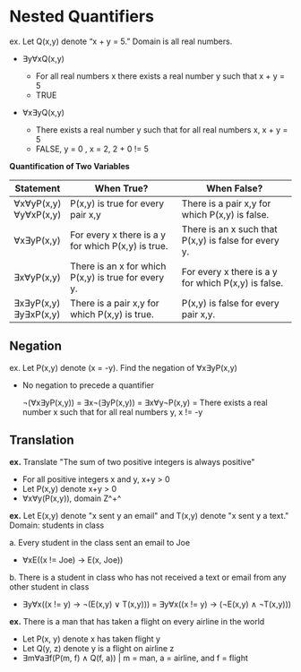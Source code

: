 # Nested Quantifiers

ex. Let Q(x,y) denote “x + y = 5.” Domain is all real numbers.

* ∃y∀xQ(x,y) 
  * For all real numbers x there exists a real number y such that x + y = 5
  * TRUE

* ∀x∃yQ(x,y)
  * There exists a real number y such that for all real numbers x, x + y = 5
  * FALSE, y = 0 , x = 2, 2 + 0 != 5



**Quantification of Two Variables**

| Statement                 | When True?                                          | When False?                                          |
| ------------------------- | --------------------------------------------------- | ---------------------------------------------------- |
| ∀x∀yP(x,y)<br/>∀y∀xP(x,y) | P(x,y) is true for every pair x,y                   | There is a pair x,y for which P(x,y) is false.       |
| ∀x∃yP(x,y)                | For every x there is a y for which P(x,y) is true.  | There is an x such that P(x,y) is false for every y. |
| ∃x∀yP(x,y)                | There is an x for which P(x,y) is true for every y. | For every x there is a y for which P(x,y) is false.  |
| ∃x∃yP(x,y)<br/>∃y∃xP(x,y) | There is a pair x,y for which P(x,y) is true.       | P(x,y) is false for every pair x,y.                  |



## Negation

ex. Let P(x,y) denote (x = -y). Find the negation of ∀x∃yP(x,y)

* No negation to precede a quantifier

  ¬(∀x∃yP(x,y)) = ∃x¬(∃yP(x,y)) = ∃x∀y¬P(x,y) = There exists a real number x such that for all real numbers y, x != -y



## Translation

**ex.** Translate "The sum of two positive integers is always positive"

* For all positive integers x and y, x+y > 0
* Let P(x,y) denote x+y > 0
* ∀x∀y(P(x,y)), domain Z^+^



**ex.** Let E(x,y) denote "x sent y an email" and T(x,y) denote "x sent y a text." Domain: students in class

a. Every student in the class sent an email to Joe

* ∀xE((x != Joe) → E(x, Joe))

b. There is a student in class who has not received a text or email from any other student in class

* ∃y∀x((x != y) → ¬(E(x,y) ∨ T(x,y))) = ∃y∀x((x != y) → (¬E(x,y) ∧ ¬T(x,y)))



**ex.** There is a man that has taken a flight on every airline in the world

* Let P(x, y) denote x has taken flight y
* Let Q(y, z) denote y is a flight on airline z
* ∃m∀a∃f(P(m, f) ∧ Q(f, a)) | m = man, a = airline, and f = flight